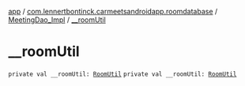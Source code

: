 [app](../../index.md) / [com.lennertbontinck.carmeetsandroidapp.roomdatabase](../index.md) / [MeetingDao_Impl](index.md) / [__roomUtil](./__room-util.md)

# __roomUtil

`private val __roomUtil: `[`RoomUtil`](../../com.lennertbontinck.carmeetsandroidapp.utils/-room-util/index.md)
`private val __roomUtil: `[`RoomUtil`](../../com.lennertbontinck.carmeetsandroidapp.utils/-room-util/index.md)